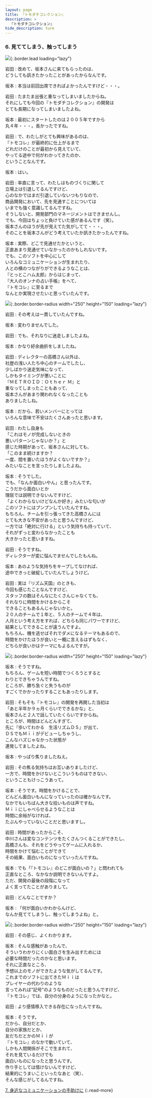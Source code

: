 ```yaml
---
layout: page
title: 『トモダチコレクション』
description: >
  『トモダチコレクション』
hide_description: ture
---
```


### 6. 見ててしまう、触ってしまう

![](/interviews/jp/nds/XXXX/vol1/img/mainvisual6.jpg){:.border.lead loading="lazy"}

岩田
: 改めて、坂本さんに来てもらったのは、<br>どうしても訊きたかったことがあったからなんです。

坂本
: 本当は前回出席できればよかったんですけど・・・。

岩田
: たまたま出張と重なってしまいましたからね。<br>それにしても今回の『トモダチコレクション』の開発は<br>とても長期になってしまいましたよね。

坂本
: 最初にスタートしたのは２００５年ですから<br>丸４年・・・。長かったですね。

岩田
: で、わたしがとても興味があるのは、<br>『トモコレ』が最終的に仕上がるまで<br>どれだけのことが最初から見えていて、<br>やってる途中で何がわかってきたのか、<br>ということなんです。

坂本
: はい。

岩田
: 率直に言って、わたしはものづくりに関して<br>立場上は引退してるんですけど、<br>心のなかではまだ引退していないつもりなので、<br>商品開発において、先を見通すことについては<br>いまでも強く意識してるんですね。<br>そうしないと、開発部門のマネージメントはできませんし。<br>でも、今回はちょっと負けていた感があるんです（笑）。<br>坂本さんのほうが先が見えてた気がしてて・・・。<br>そのことを坂本さんがどう考えていたか訊きたかったんですね。

坂本
: 実際、どこで見通せたかというと、<br>正直あまり見通せていなかったのかもしれないです。<br>でも、このソフトを中心にして<br>いろんなコミュニケーションが生まれたり、<br>人との横のつながりができるようなことは、<br>『とっとこハム太郎』からはじまって、<br>『大人のオンナの占い手帳』をへて、<br>『トモコレ』に至るまで<br>なんとか実現させたいと思っていたんです。

![](/interviews/jp/nds/XXXX/vol1/img/photo19.jpg){:.border.border-radius width="250" height="150" loading="lazy"}

岩田
: その考えは一貫していたんですね。

坂本
: 変わりませんでした。

岩田
: でも、それなりに迷走しましたよね。

坂本
: かなり紆余曲折をしましたね。

岩田
: ディレクターの高橋さん以外は、<br>社歴の浅い人たち中心のチームでしたし、<br>少しばかり迷走気味になって、<br>しかもタイミングが悪いことに<br>『ＭＥＴＲＯＩＤ：Ｏｔｈｅｒ Ｍ』と<br>重なってしまったこともあって、<br>坂本さんがあまり関われなくなったことも<br>ありましたしね。

坂本
: だから、若いメンバーにとっては<br>いろんな意味で不安はたくさんあったと思います。

岩田
: わたし自身も<br>「これはモノが完成しないときの<br>悪いパターンじゃないか？」と<br>感じた時期があって、坂本さんに対しても、<br>「このまま続けますか？<br>一度、間を置いたほうがよくないですか？」<br>みたいなことを言ったりしましたよね。

坂本
: そうでした。<br>でも、「なんか面白いやん」と思ったんです。<br>こうだから面白いとか<br>理屈では説明できないんですけど、<br>「よくわからないけどなんか好き」みたいな匂いが<br>このソフトにはプンプンしていたんですね。<br>もちろん、チームを引っ張ってきた高橋さんには<br>とても大きな不安があったと思うんですけど、<br>一方では「絶対に行ける」という気持ちも持っていて、<br>それがずっと変わらなかったことも<br>大きかったと思いますね。

岩田
: そうですね。<br>ディレクターが変に悩んでませんでしたもんね。

坂本
: あのような気持ちをキープしてなければ、<br>途中できっと破綻していたんでしょうけど。

岩田
: 実は『リズム天国』のときも、<br>今回も感じたことなんですけど、<br>スタッフの数はそんなにたくさんじゃなくても、<br>それなりに時間をかけるからこそ<br>できることもあるんじゃないかと。<br>２０人のチームで１年と、５人のチームで４年は、<br>人月という考え方をすれば、どちらも同じパワーですけど、<br>結果としてできることが違うんですよ。<br>もちろん、機を逃せばそれでダメになるテーマもあるので、<br>時間をかけたほうが良いと一概に言えるはずもなく、<br>どちらが良いかはテーマにもよるんですが。

![](/interviews/jp/nds/XXXX/vol1/img/photo20.jpg){:.border.border-radius width="250" height="150" loading="lazy"}

坂本
: そうですね。<br>もちろん、ゲームを短い時間でつくろうとすると<br>わりとできちゃうんですね。<br>ところが、勝ち急ぐと失うものが<br>すごくでかかったりすることもあったりします。

岩田
: そもそも『トモコレ』の開発を再開した当初は<br>「あと半年か９ヵ月くらいでできるかな」と、<br>坂本さんと２人で話していたくらいですからね。<br>ところが、時間はどんどんすぎて、<br>先に『歩いてわかる　生活リズムＤＳ』が出て、<br>ＤＳでもＭｉｉがデビューしちゃうし、<br>こんなハズじゃなかった状態が<br>連発してましたよね。

坂本
: やっぱり焦りましたねえ。

岩田
: その焦る気持ちはお互いありましたけど、<br>一方で、時間をかけないとこういうものはできない、<br>ということもけっこうあって。

坂本
: そうです。時間をかけることで、<br>どんどん面白いもんになっていったのは確かなんです。<br>なかでもいちばん大きな拾いものは声ですね。<br>Ｍｉｉにしゃべらせるようなことは<br>時間に余裕がなければ、<br>たぶんやっていないことだと思いますし。

岩田
: 時間があったからこそ、<br>中川さんは変なコンテンツをたくさんつくることができたし、<br>高橋さんも、それをどうやってゲームに入れるか、<br>時間をかけて悩むことができて<br>その結果、面白いものになっていったんですね。

坂本
: でも「『トモコレ』のどこが面白いの？」と問われても<br>正直なところ、なかなか説明できないんですよ。<br>ただ、開発の最後の段階になって<br>よく言ってたことがありまして。

岩田
: どんなことですか？

坂本
: 「何が面白いかわからんけど、<br>なんか見ててしまうし、触ってしまうよね」と。

![](/interviews/jp/nds/XXXX/vol1/img/photo21.jpg){:.border.border-radius width="250" height="150" loading="lazy"}

岩田
: その感じ、よくわかります。

坂本
: そんな感触があったんで、<br>そういうわかりにくい面白さを生み出すためには<br>必要な時間だったのかなと思います。<br>それに正直なところ、<br>予想以上のモノができたような気がしてるんです。<br>これまでのソフトに出てきたＭｉｉは<br>プレイヤーの代わりのような<br>言ってみれば“記号”のようなものだったと思うんですけど、<br>『トモコレ』では、自分の分身のようになったかなと。

岩田
: より感情移入できる存在になったんですね。

坂本
: そうです。<br>だから、自分だとか、<br>自分の家族だとか、<br>友だちだとかのＭｉｉが<br>『トモコレ』のなかで動いていて、<br>しかも人間関係がそこで生まれて、<br>それを見ているだけでも<br>面白いものになったと思うんです。<br>作り手としては情けないんですけど、<br>結果的にうまいこといったなあと（笑）、<br>そんな感じがしてるんですね。

[7. 身近なコミュニケーションの手助けに](7.md)
{:.read-more}

